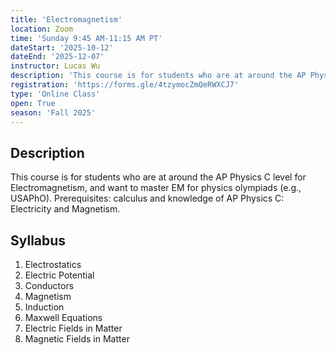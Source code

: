 ```yaml
---
title: 'Electromagnetism'
location: Zoom
time: 'Sunday 9:45 AM-11:15 AM PT'
dateStart: '2025-10-12'
dateEnd: '2025-12-07'
instructor: Lucas Wu
description: 'This course is for students who are at around the AP Physics C level for Electromagnetism, and want to master EM for physics olympiads (e.g., USAPhO).'
registration: 'https://forms.gle/4tzymocZmQeRWXCJ7'
type: 'Online Class'
open: True
season: 'Fall 2025'
---
```


## Description

This course is for students who are at around the AP Physics C level for Electromagnetism, and want to master EM for physics olympiads (e.g., USAPhO). Prerequisites: calculus and knowledge of AP Physics C: Electricity and Magnetism. 

## Syllabus

1. Electrostatics
2. Electric Potential
3. Conductors
4. Magnetism
5. Induction
6. Maxwell Equations
7. Electric Fields in Matter
8. Magnetic Fields in Matter
